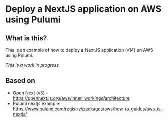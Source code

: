 # Deploy a NextJS application on AWS using Pulumi

## What is this?
This is an example of how to deploy a NextJS application (v14) on AWS using Pulumi.


*This is a work in progress.*

## Based on
- Open Next (v3) - https://opennext.js.org/aws/inner_workings/architecture
- Pulumi nextjs example: https://www.pulumi.com/registry/packages/aws/how-to-guides/aws-ts-nextjs/

